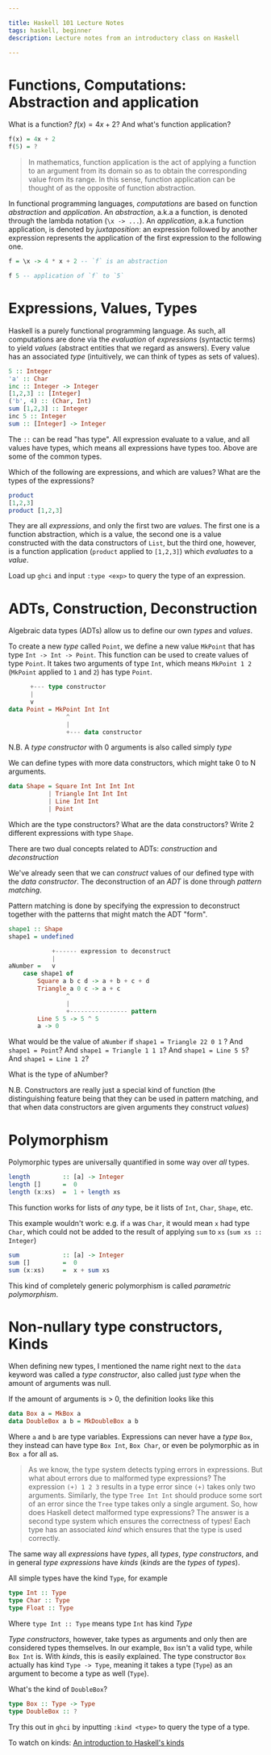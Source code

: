 ```yaml
---

title: Haskell 101 Lecture Notes
tags: haskell, beginner
description: Lecture notes from an introductory class on Haskell

---
```


Functions, Computations: Abstraction and application
======================================

What is a function? $f(x) = 4x+2$?
And what's function application?

```hs
f(x) = 4x + 2
f(5) = ?
```

> In mathematics, function application is the act of applying a function to an
> argument from its domain so as to obtain the corresponding value from its range.
> In this sense, function application can be thought of as the opposite of
> function abstraction.

In functional programming languages, *computations* are based on function
*abstraction* and *application*.  An *abstraction*, a.k.a a function, is denoted
through the lambda notation (`\x -> ...`).  An *application*, a.k.a function
application, is denoted by *juxtaposition*: an expression followed by another
expression represents the application of the first expression to the following
one.


```hs
f = \x -> 4 * x + 2 -- `f` is an abstraction

f 5 -- application of `f` to `5`
```


Expressions, Values, Types
==========================

Haskell is a purely functional programming language. As such, all computations
are done via the *evaluation* of *expressions* (syntactic terms) to yield
*values* (abstract entities that we regard as answers). Every value has an
associated *type* (intuitively, we can think of types as sets of values).

```hs
5 :: Integer
'a' :: Char
inc :: Integer -> Integer
[1,2,3] :: [Integer]
('b', 4) :: (Char, Int)
sum [1,2,3] :: Integer
inc 5 :: Integer
sum :: [Integer] -> Integer
```

The `::` can be read "has type". All expression evaluate to a value, and all
values have types, which means all expressions have types too. Above are some of
the common types.

Which of the following are expressions, and which are values? What are the types
of the expressions?

```hs
product
[1,2,3]
product [1,2,3]
```

They are all *expressions*, and only the first two are *value*s. The first
one is a function abstraction, which is a value, the second one is a value
constructed with the data constructors of `List`, but the third one, however, is a
function application (`product` applied to `[1,2,3]`) which *evaluate*s to a *value*.

Load up `ghci` and input `:type <exp>` to query the type of an expression.

ADTs, Construction, Deconstruction
==================================

Algebraic data types (ADTs) allow us to define our own *types* and *values*.

To create a new *type* called `Point`, we define a new value `MkPoint` that has
type `Int -> Int -> Point`. This function can be used to create
values of type `Point`. It takes two arguments of type `Int`, which means
`MkPoint 1 2` (`MkPoint` applied to `1` and `2`) has type `Point`.
```hs
      +--- type constructor
      |
      v
data Point = MkPoint Int Int
                ^
                |
                +--- data constructor
```
N.B. A *type constructor* with 0 arguments is also called simply *type*

We can define types with more data constructors, which might take 0 to N
arguments.
```hs
data Shape = Square Int Int Int Int
           | Triangle Int Int Int
           | Line Int Int
           | Point
```
Which are the type constructors? What are the data constructors? Write 2
different expressions with type `Shape`.

There are two dual concepts related to ADTs: *construction* and *deconstruction*

We've already seen that we can *construct* values of our defined type with the
*data constructor*.
The deconstruction of an *ADT* is done through *pattern matching*.

Pattern matching is done by specifying the expression to deconstruct together
with the patterns that might match the ADT "form".
```hs
shape1 :: Shape
shape1 = undefined

            +------ expression to deconstruct
            |
aNumber =   v
    case shape1 of
        Square a b c d -> a + b + c + d
        Triangle a 0 c -> a + c
                ^
                |
                +---------------- pattern
        Line 5 5 -> 5 ^ 5
        a -> 0
```
What would be the value of `aNumber` if `shape1 = Triangle 22 0 1` ? And `shape1
= Point`? And `shape1 = Triangle 1 1 1`? And `shape1 = Line 5 5`? And `shape1 = Line 1 2`?

What is the type of aNumber?

N.B. Constructors are really just a special kind of function (the distinguishing feature being that they can be used in pattern matching, and that when data constructors are given arguments they construct *values*)

Polymorphism
============

Polymorphic types are universally quantified in some way over *all* types.

```hs
length         :: [a] -> Integer
length []      =  0
length (x:xs)  =  1 + length xs
```

This function works for lists of *any* type, be it lists of `Int`, `Char`,
`Shape`, etc.

This example wouldn't work: e.g. if `a` was `Char`, it would mean `x` had type
`Char`, which could not be added to the result of applying `sum` to `xs` (`sum xs
:: Integer`)
```hs
sum            :: [a] -> Integer
sum []         =  0
sum (x:xs)     =  x + sum xs
```

This kind of completely generic polymorphism is called *parametric
polymorphism*.

<!-- We said previously types could be seen as sets of values. -->

<!-- The `Integer` type corresponds to the set of all integer numbers -->
<!-- The `Natural` type correspondsd to the set of all natural numbers -->
<!-- The `Char` type corresponds to the set of all characters -->
<!-- Our `Shape` type corresponds to the set containing all possible combinations of -->
<!--     applying `Square` or `Triangle` or `Line` to integer numbers, plus `Point`. -->

Non-nullary type constructors, Kinds
====================================

When defining new types, I mentioned the name right next to the `data` keyword
was called a *type constructor*, also called just *type* when the amount of
arguments was null.

If the amount of arguments is > 0, the definition looks like this

```hs
data Box a = MkBox a
data DoubleBox a b = MkDoubleBox a b
```

Where `a` and `b` are type variables.
Expressions can never have a *type* `Box`, they instead can have type `Box Int`,
`Box Char`, or even be polymorphic as in `Box a` for all `a`s.

>  As we know, the type system detects typing errors in expressions. But what about
>  errors due to malformed type expressions? The expression `(+) 1 2 3` results in a
>  type error since `(+)` takes only two arguments. Similarly, the type `Tree Int Int`
>  should produce some sort of an error since the `Tree` type takes only a single
>  argument. So, how does Haskell detect malformed type expressions? The answer is
>  a second type system which ensures the correctness of types! Each type has an
>  associated *kind* which ensures that the type is used correctly.

The same way all *expressions* have *types*, all *types*, *type constructors*,
and in general *type expressions* have *kinds* (*kinds* are the *types* of
*types*).

All simple types have the kind `Type`, for example
```hs
type Int :: Type
type Char :: Type
type Float :: Type
```
Where `type Int :: Type` means type `Int` has kind *Type*

*Type constructors*, however, take types as arguments and only then are considered
types themselves. In our example, `Box` isn't a valid type, while `Box Int` is.
With *kinds*, this is easily explained. The type constructor `Box` actually has
kind `Type -> Type`, meaning it takes a type (`Type`) as an argument to become a type as
well (`Type`).

What's the kind of `DoubleBox`?
```hs
type Box :: Type -> Type
type DoubleBox :: ?
```

Try this out in `ghci` by inputting `:kind <type>` to query the type of a type.

To watch on kinds: [An introduction to Haskell's kinds](https://youtu.be/JleVecHAad4)

